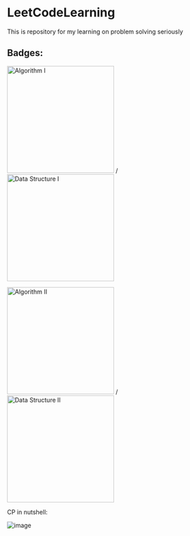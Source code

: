 # LeetCodeLearning
This is repository for my learning on problem solving seriously

## Badges:

<img src="https://user-images.githubusercontent.com/67360122/134640733-42a2702d-fad7-4988-b2cf-1085f7bc7862.png" 
     width="250px" height="250px" alt="Algorithm I"/>
/
<img src="https://user-images.githubusercontent.com/67360122/134641111-a516b8ac-7314-490c-a3e8-857281510999.png" 
     width="250px" height="250px" alt="Data Structure I"/>


<img src="https://user-images.githubusercontent.com/67360122/143194738-7294fb39-44fe-4781-9982-1bc6ad8d4c3e.png" 
     width="250px" height="250px" alt="Algorithm II"/>
/
<img src="https://user-images.githubusercontent.com/67360122/143194924-b3c9e96a-ae0e-4c7d-8fcd-56e71583048f.png" 
     width="250px" height="250px" alt="Data Structure II"/>

CP in nutshell:

![image](https://user-images.githubusercontent.com/67360122/133024276-6a1ef729-dba0-4b8b-a653-92aafeb92abc.png)

